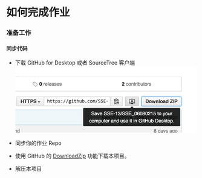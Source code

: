 # 如何完成作业

### 准备工作


#### 同步代码
* 下载 GitHub for Desktop 或者 SourceTree 客户端
![图片](images/git_1.png)
* 同步你的作业 Repo


* 使用 GitHub 的 [DownloadZip](https://github.com/SSE-13/SSE_06080215/archive/master.zip) 功能下载本项目。
* 解压本项目

